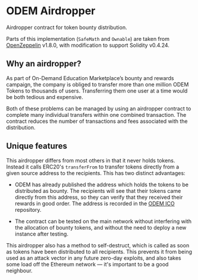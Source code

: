 # ODEM Airdropper

Airdropper contract for token bounty distribution.

Parts of this implementation (`SafeMath` and `Ownable`) are taken from
[OpenZeppelin] v1.8.0, with modification to support Solidity v0.4.24.

## Why an airdropper?

As part of On-Demand Education Marketplace’s bounty and rewards campaign, the
company is obliged to transfer more than one million ODEM Tokens to thousands
of users. Transferring them one user at a time would be both tedious and
expensive.

Both of these problems can be managed by using an airdropper contract to
complete many individual transfers within one combined transaction. The
contract reduces the number of transactions and fees associated with the
distribution.

## Unique features

This airdropper differs from most others in that it never holds tokens.
Instead it calls ERC20's `transferFrom` to transfer tokens directly from a
given source address to the recipients. This has two distinct advantages:

- ODEM has already published the address which holds the tokens to be
  distributed as bounty. The recipients will see that their tokens came
  directly from this address, so they can verify that they received their
  rewards in good order. The address is recorded in the [ODEM ICO] repository.

- The contract can be tested on the main network without interfering with the
  allocation of bounty tokens, and without the need to deploy a new instance
  after testing.

This airdropper also has a method to self-destruct, which is called as soon as
tokens have been distributed to all recipients. This prevents it from being
used as an attack vector in any future zero-day exploits, and also takes some
load off the Ethereum network — it's important to be a good neighbour.

[OpenZeppelin]: https://github.com/OpenZeppelin/zeppelin-solidity
[ODEM ICO]: https://github.com/odemio/ico/

